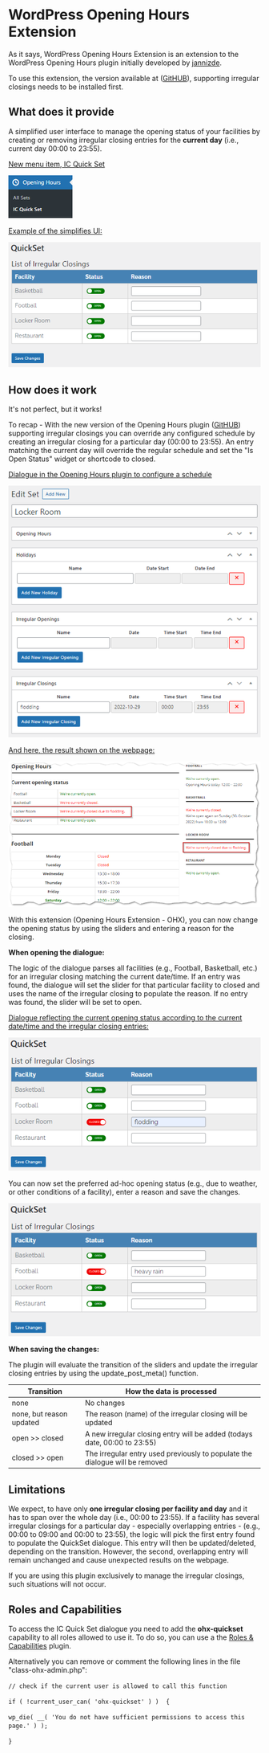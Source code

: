 # WordPress Opening Hours Extension

As it says,  WordPress Opening Hours Extension is an extension to the WordPress Opening Hours plugin initially developed by [jannizde](https://github.com/janizde/WP-Opening-Hours).

To use this extension, the version available at ([GitHUB](https://github.com/Jannico23/WP-Opening-Hours)), supporting irregular closings needs to be installed first.

## What does it provide

A simplified user interface to manage the opening status of your facilities by creating or removing irregular closing entries for the **current day** (i.e., current day 00:00 to 23:55).

<u>New menu item, IC Quick Set</u>

![menu](doc/screenshots/ic_quickset_menu.png)

<u>Example of the simplifies UI:</u>

![dialog01](doc/screenshots/ic_quickset_01.png)

## How does it work

It's not perfect, but it works!

To recap - With the new version of the Opening Hours plugin ([GitHUB](https://github.com/Jannico23/WP-Opening-Hours)) supporting irregular closings you can override any configured schedule by creating an irregular closing for a particular day (00:00 to 23:55). An entry matching the current day will override the regular schedule and set the "Is Open Status" widget or shortcode to closed.

<u>Dialogue in the Opening Hours plugin to configure a schedule</u>

![ic01](doc/screenshots/ic_admin_01.png)



<u>And here, the result shown on the webpage:</u>

![page01](doc/screenshots/oh_page03.png)



With this extension (Opening Hours Extension - OHX), you can now change the opening status by using the sliders and entering a reason for the closing.

**When opening the dialogue:**

The logic of the dialogue parses all facilities (e.g., Football, Basketball, etc.) for an irregular closing matching the current date/time. If an entry was found,  the dialogue will set the slider for that particular facility to closed and uses the name of the irregular closing to populate the reason. If no entry was found, the slider will be set to open.

<u>Dialogue reflecting the current opening status according to the current date/time and the irregular closing entries:</u>

![dialogue02](doc/screenshots/ic_quickset_02.png)

You can now set the preferred ad-hoc opening status (e.g., due to weather, or other conditions of a facility), enter a reason and save the changes.

![dialogue03](doc/screenshots/ic_quickset_03.png)

**When saving the changes:**

The plugin will evaluate the transition of the sliders and update the irregular closing entries by using the update_post_meta() function.

| Transition               | How the data is processed                                    |
| ------------------------ | ------------------------------------------------------------ |
| none                     | No changes                                                   |
| none, but reason updated | The reason (name) of the irregular closing will be updated   |
| open >> closed           | A new irregular closing entry will be added (todays date, 00:00 to 23:55) |
| closed >> open           | The irregular entry used previously to populate the dialogue will be removed |



## Limitations

We expect, to have only **one irregular closing per facility and day** and it has to span over the whole day (i.e., 00:00 to 23:55). If a facility has several irregular closings for a particular day - especially overlapping entries -  (e.g., 00:00 to 09:00 and 00:00 to 23:55), the logic will pick the first entry found to populate the QuickSet dialogue. This entry will then be updated/deleted, depending on the transition. However, the second, overlapping entry will remain unchanged and cause unexpected results on the webpage.

If you are using this plugin exclusively to manage the irregular closings, such situations will not occur. 



## Roles and Capabilities

To access the IC Quick Set dialogue you need to add the **ohx-quickset** capability to all roles allowed to use it. To do so, you can use a the [Roles & Capabilities](https://wordpress.org/plugins/leira-roles/) plugin.

Alternatively you can remove or comment the following lines in the file "class-ohx-admin.php":

`// check if the current user is allowed to call this function`

`if ( !current_user_can( 'ohx-quickset' ) )  {`

​    `wp_die( __( 'You do not have sufficient permissions to access this page.' ) );`

 `}`



